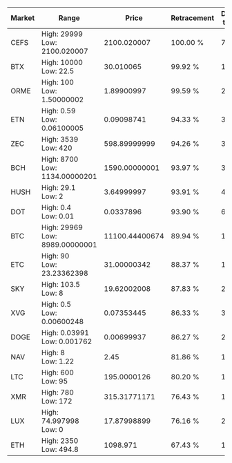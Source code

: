 | Market | Range | Price| Retracement | Doubles to 50% |
| --- | --- | --- | --- | --- |
| CEFS | High: 29999<br />Low: 2100.020007 | 2100.020007 | 100.00 % | 7.64 |
| BTX | High: 10000<br />Low: 22.5 | 30.010065 | 99.92 % | 166.99 |
| ORME | High: 100<br />Low: 1.50000002 | 1.89900997 | 99.59 % | 26.72 |
| ETN | High: 0.59<br />Low: 0.06100005 | 0.09098741 | 94.33 % | 3.58 |
| ZEC | High: 3539<br />Low: 420 | 598.89999999 | 94.26 % | 3.31 |
| BCH | High: 8700<br />Low: 1134.00000201 | 1590.00000001 | 93.97 % | 3.09 |
| HUSH | High: 29.1<br />Low: 2 | 3.64999997 | 93.91 % | 4.26 |
| DOT | High: 0.4<br />Low: 0.01 | 0.0337896 | 93.90 % | 6.07 |
| BTC | High: 29969<br />Low: 8989.00000001 | 11100.44400674 | 89.94 % | 1.75 |
| ETC | High: 90<br />Low: 23.23362398 | 31.00000342 | 88.37 % | 1.83 |
| SKY | High: 103.5<br />Low: 8 | 19.62002008 | 87.83 % | 2.84 |
| XVG | High: 0.5<br />Low: 0.00600248 | 0.07353445 | 86.33 % | 3.44 |
| DOGE | High: 0.03991<br />Low: 0.001762 | 0.00699937 | 86.27 % | 2.98 |
| NAV | High: 8<br />Low: 1.22 | 2.45 | 81.86 % | 1.88 |
| LTC | High: 600<br />Low: 95 | 195.0000126 | 80.20 % | 1.78 |
| XMR | High: 780<br />Low: 172 | 315.31771171 | 76.43 % | 1.51 |
| LUX | High: 74.997998<br />Low: 0 | 17.87998899 | 76.16 % | 2.10 |
| ETH | High: 2350<br />Low: 494.8 | 1098.971 | 67.43 % | 1.29 |
